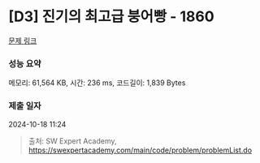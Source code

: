 # [D3] 진기의 최고급 붕어빵 - 1860 

[문제 링크](https://swexpertacademy.com/main/code/problem/problemDetail.do?contestProbId=AV5LsaaqDzYDFAXc) 

### 성능 요약

메모리: 61,564 KB, 시간: 236 ms, 코드길이: 1,839 Bytes

### 제출 일자

2024-10-18 11:24



> 출처: SW Expert Academy, https://swexpertacademy.com/main/code/problem/problemList.do